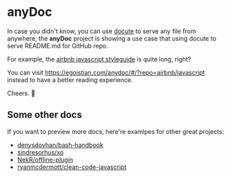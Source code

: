 # anyDoc

In case you didn't know, you can use [docute](https://github.com/egoist/docute) to serve any file from anywhere, the **anyDoc** project is showing a use case that using docute to serve README.md for GitHub repo.

For example, the [airbnb javascript styleguide](https://github.com/airbnb/javascript) is quite long, right? 

You can visit https://egoistian.com/anydoc/#/?repo=airbnb/javascript instead to have a better reading experience.

Cheers. 🍻

## Some other docs

If you want to preview more docs, here're examlpes for other great projects:

- [denysdovhan/bash-handbook](https://egoistian.com/anydoc/#/?repo=denysdovhan%2Fbash-handbook)
- [sindresorhus/xo](https://egoistian.com/anydoc/#/?repo=sindresorhus/xo)
- [NekR/offline-plugin](https://egoistian.com/anydoc/#/?repo=NekR/offline-plugin)
- [ryanmcdermott/clean-code-javascript](https://egoistian.com/anydoc/#/?repo=ryanmcdermott%2Fclean-code-javascript)